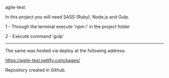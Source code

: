 agile-test

In this project you will need SASS (Ruby), Node.js and Gulp.

1 - Through the terminal execute 'npm i' in the project folder

2 - Execute command 'gulp'

------------------------------------------------

The same was hosted via deploy at the following address:

https://agile-test.netlify.com/pages/

Repository created in Github.

